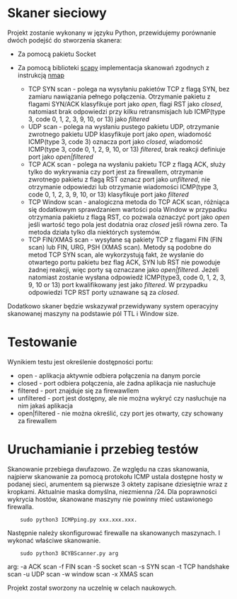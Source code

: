 # **Skaner sieciowy**
Projekt zostanie wykonany w języku Python, przewidujemy porównanie dwóch podejść do stworzenia skanera:

* Za pomocą pakietu Socket
* Za pomocą biblioteki [scapy](https://github.com/secdev/scapy) implementacja skanowań zgodnych z instrukcją [nmap](https://nmap.org/book/man-port-scanning-techniques.html?fbclid=IwAR29bf22JMR1lJmB0TGtq2Mt7CEU7GR1VYZx_RS4senQhVm9KcYCCHalU6A)
    
    * TCP SYN scan - polega na wysyłaniu pakietów TCP z flagą SYN, bez zamiaru nawiązania pełnego połączenia. Otrzymanie pakietu z flagami SYN/ACK klasyfikuje port jako *open*, flagi RST jako *closed*,
      natomiast brak odpowiedzi przy kilku retransmisjach lub ICMP(type 3, code 0, 1, 2, 3, 9, 10, or 13) jako *filtered* 
    * UDP scan - polega na wysłaniu pustego pakietu UDP, otrzymanie zwrotnego pakietu UDP klasyfikuje port jako *open*, wiadomość ICMP(type 3, code 3) oznacza port jako *closed*, wiadomość ICMP(type 3, code 0, 1, 2, 9, 10, or 13) *filtered*, brak reakcji definiuje port jako *open|filtered*
    * TCP ACK scan - polega na wysłaniu pakietu TCP z flagą ACK, służy tylko do wykrywania czy port jest za firewallem, otrzymanie zwrotnego pakietu z flagą RST oznacz port jako *unfiltered*, nie otrzymanie odpowiedzi lub otrzymanie wiadomości ICMP(type 3, code 0, 1, 2, 3, 9, 10, or 13) klasyfikuje port jako *filtered*
    * TCP Window scan - analogiczna metoda do TCP ACK scan, różniąca się dodatkowym sprawdzaniem wartości pola Window w przypadku otrzymania pakietu z flagą RST, co pozwala oznaczyć port jako *open* jeśli wartość tego pola jest dodatnia oraz *closed* jeśli równa zero. Ta metoda działa tylko dla niektórych systemów.
    * TCP FIN/XMAS scan - wysyłane są pakiety TCP z flagami FIN (FIN scan) lub FIN, URG, PSH (XMAS scan). Metody są podobne do metod TCP SYN scan, ale wykorzystują fakt, że wysłanie do otwartego portu pakietu bez flag ACK, SYN lub RST nie powoduje żadnej reakcji, więc porty są oznaczane jako *open|filtered*. Jeżeli natomiast zostanie wysłana odpowiedź ICMP(type3, code 0, 1, 2, 3, 9, 10 or 13) port kwalifikowany jest jako *filtered*. W przypadku odpowiedzi TCP RST porty uznawane są za *closed*.


Dodatkowo skaner będzie wskazywał przewidywany system operacyjny skanowanej maszyny na podstawie pól TTL i Window size.

# **Testowanie**
Wynikiem testu jest określenie dostępności portu:

* open - aplikacja aktywnie odbiera połączenia na danym porcie
* closed - port odbiera połączenia, ale żadna aplikacja nie nasłuchuje
* filtered - port znajduje się za firewawllem
* unfiltered - port jest dostępny, ale nie można wykryć czy nasłuchuje na nim jakaś aplikacja
* open|filtered - nie można określić, czy port jes otwarty, czy schowany za firewallem
    
# **Uruchamianie i przebieg testów**
Skanowanie przebiega dwufazowo. Ze względu na czas skanowania, najpierw skanowanie za pomocą protokołu ICMP ustala dostępne hosty w podanej sieci, arumentem są pierwsze 3 oktety zapisane dziesiętnie wraz z kropkami. Aktualnie maska domyślna, niezmienna /24.
Dla poprawności wykrycia hostów, skanowane maszyny nie powinny mieć ustawionego firewalla.

        sudo python3 ICMPping.py xxx.xxx.xxx.
        
Następnie należy skonfigurować firewalle na skanowanych maszynach. I wykonać właściwe skanowanie.

        sudo python3 BCYBScanner.py arg
        
arg:
-a ACK scan
-f FIN scan
-S socket scan
-s SYN scan
-t TCP handshake scan
-u UDP scan
-w window scan
-x XMAS scan


Projekt został sworzony na uczelnię w celach naukowych.
